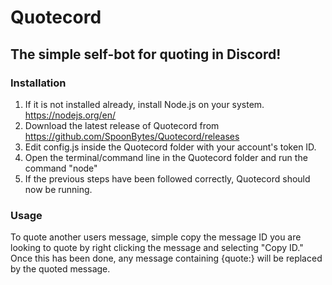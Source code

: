 # Quotecord
## The simple self-bot for quoting in Discord!

### Installation
1. If it is not installed already, install Node.js on your system. https://nodejs.org/en/
2. Download the latest release of Quotecord from https://github.com/SpoonBytes/Quotecord/releases
3. Edit config.js inside the Quotecord folder with your account's token ID.
4. Open the terminal/command line in the Quotecord folder and run the command "node"
5. If the previous steps have been followed correctly, Quotecord should now be running.

### Usage
To quote another users message, simple copy the message ID you are looking to quote by right clicking the message and selecting "Copy ID." Once this has been done, any message containing {quote:<messageid>} will be replaced by the quoted message.